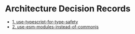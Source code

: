 # Architecture Decision Records

* [1. use-typescript-for-type-safety](0001-use-typescript-for-type-safety.md)
* [2. use-esm-modules-instead-of-commonjs](0002-use-esm-modules-instead-of-commonjs.md)
